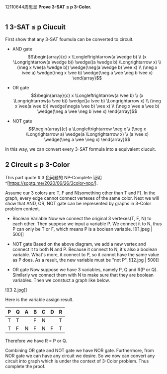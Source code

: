 12110644周思呈
**Prove 3-SAT ≤ p 3-Color.**

```toc
```


## 1 3-SAT ≤ p Ciucuit
First show that any 3-SAT foumula can be converted to circuit.

- AND gate
$$\begin{array}{c}
x \Longleftrightarrow(a \wedge b) \\
(x \Longrightarrow(a \wedge b)) \wedge((a \wedge b) \Longrightarrow x) \\
(\neg x \vee(a \wedge b)) \wedge(\neg(a \wedge b) \vee x) \\
(\neg x \vee a) \wedge(\neg x \vee b) \wedge(\neg a \vee \neg b \vee x)
\end{array}$$

- OR gate
$$\begin{array}{c}
x \Longleftrightarrow(a \vee b) \\
(x \Longrightarrow(a \vee b)) \wedge((a \vee b) \Longrightarrow x) \\
(\neg x \vee(a \vee b)) \wedge(\neg(a \vee b) \vee x) \\
(\neg x \vee a \vee b) \wedge(\neg a \vee \neg b \vee x)
\end{array}$$

- NOT gate
$$\begin{array}{c}
a \Longleftrightarrow \neg x \\
(\neg x \Longrightarrow a) \wedge(a  \Longrightarrow x) \\
(a \vee x) \wedge(\neg a \vee \neg x)
\end{array}$$

In this way, we can convert every 3-SAT formula into a equivalent ciucuit.

## 2 Circuit ≤ p 3-Color
This part quote # 3 色问题的 NP-Complete 证明 ^[https://soptq.me/2020/06/26/3color-npc/].

Assume our 3 colors are T, F and N(something other than T and F). In the graph, every edge cannot connect vertexes of the same color. Next we will show that AND, OR, NOT gate can be represented by graphs in 3-Color problem context.

- Boolean Variable
Now we connect the original 3 vertexes(T, F, N) to each other. Then suppose we input a variable P. We connect it to N, thus P can only be T or F, which means P is a boolean variable.
![[1.jpeg | 500]]

- NOT gate
Based on the above diagram, we add a new vertex and connect it to both N and P. Because it connect to N, it's also a boolean variable. What's more, it connect to P, so it cannot have the same value as P does. As a result, the new variable must be "not P".
![[2.jpg | 500]]

- OR gate
Now suppose we have 3 variables, namely P, Q and R(P or Q). Similarly we connect them with N to make sure that they are boolean variables. Then we constuct a graph like below.

![[3 2.jpg]]

Here is the variable assign result.

| P | Q | A | B | C | D | R |
|---|---|---|---|---|---|---|
| T | T |   | F | N |   | T |
| T | F | N | F | N | F | T | 

Therefore we have R = P or Q.

Combining OR gate and NOT gate we have NOR gate. Furthermore, from NOR gate we can have any circuit we desire. So we now can convert any circuit into graph which is under the context of 3-Color problem. Thus complete the proof.